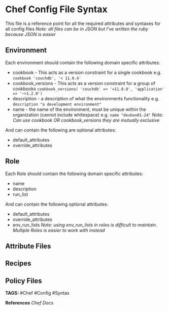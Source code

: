 # Chef Config File Syntax

This file is a reference point for all the required attributes and syntaxes for all config files
_Note: all files can be in JSON but I've written the ruby because JSON is easier_

## Environment

Each environment should contain the following domain specific attributes:

* cookbook - This acts as a version constraint for a single cookbook e.g. `cookbook 'couchdb', '< 11.0.4'`
* cookbook_versions - This acts as a version constraint for a group of cookbooks `cookbook_versions( 'couchdb' => '=11.0.0', 'application' => '~>1.2.0')`
* description - a description of what the environments functionality e.g. `description "a development environment"`
* name - the name of the environment, must be unique within the organization (cannot include whitespace) e.g. `name "devbox01-24"`
_Note: Can use cookbook OR cookbook_versions they are mutually exclusive_

And can contain the following are optional attributes:

* default_attributes
* override_attributes

## Role

Each Role should contain the following domain specific attributes:

* name
* description
* run_list

And can contain the following optional attributes:

* default_attributes
* override_attributes
* env_run_lists
_Note: using env_run_lists in roles is difficult to maintain. Multiple Roles is easier to work with instead_

## Attribute Files

## Recipes

## Policy Files



__TAGS:__
#Chef #Config #Syntax

__References__ 
_Chef Docs_
